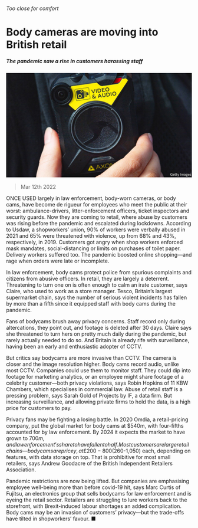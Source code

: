 ###### Too close for comfort

# Body cameras are moving into British retail 

##### The pandemic saw a rise in customers harassing staff 

![image](images/20220312_BRP004_0.jpg) 

> Mar 12th 2022 

ONCE USED largely in law enforcement, body-worn cameras, or body cams, have become de rigueur for employees who meet the public at their worst: ambulance-drivers, litter-enforcement officers, ticket inspectors and security guards. Now they are coming to retail, where abuse by customers was rising before the pandemic and escalated during lockdowns. According to Usdaw, a shopworkers’ union, 90% of workers were verbally abused in 2021 and 65% were threatened with violence, up from 68% and 43%, respectively, in 2019. Customers got angry when shop workers enforced mask mandates, social-distancing or limits on purchases of toilet paper. Delivery workers suffered too. The pandemic boosted online shopping—and rage when orders were late or incomplete.

In law enforcement, body cams protect police from spurious complaints and citizens from abusive officers. In retail, they are largely a deterrent. Threatening to turn one on is often enough to calm an irate customer, says Claire, who used to work as a store manager. Tesco, Britain’s largest supermarket chain, says the number of serious violent incidents has fallen by more than a fifth since it equipped staff with body cams during the pandemic.


Fans of bodycams brush away privacy concerns. Staff record only during altercations, they point out, and footage is deleted after 30 days. Claire says she threatened to turn hers on pretty much daily during the pandemic, but rarely actually needed to do so. And Britain is already rife with surveillance, having been an early and enthusiastic adopter of CCTV.

But critics say bodycams are more invasive than CCTV. The camera is closer and the image resolution higher. Body cams record audio, unlike most CCTV. Companies could use them to monitor staff. They could dip into footage for marketing analytics, or an employee might share footage of a celebrity customer—both privacy violations, says Robin Hopkins of 11 KBW Chambers, which specialises in commercial law. Abuse of retail staff is a pressing problem, says Sarah Gold of Projects by IF, a data firm. But increasing surveillance, and allowing private firms to hold the data, is a high price for customers to pay.

Privacy fans may be fighting a losing battle. In 2020 Omdia, a retail-pricing company, put the global market for body cams at $540m, with four-fifths accounted for by law enforcement. By 2024 it expects the market to have grown to $700m, and law enforcement’s share to have fallen to half. Most customers are large retail chains—body cams are pricey, at £200-800 ($260-1,050) each, depending on features, with data storage on top. That is prohibitive for most small retailers, says Andrew Goodacre of the British Independent Retailers Association.

Pandemic restrictions are now being lifted. But companies are emphasising employee well-being more than before covid-19 hit, says Marc Curtis of Fujitsu, an electronics group that sells bodycams for law enforcement and is eyeing the retail sector. Retailers are struggling to lure workers back to the storefront, with Brexit-induced labour shortages an added complication. Body cams may be an invasion of customers’ privacy—but the trade-offs have tilted in shopworkers’ favour. ■

